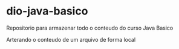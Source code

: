 # dio-java-basico
Repositorio para armazenar todo o conteudo do curso Java Basico


Arterando o conteudo de um arquivo de forma local